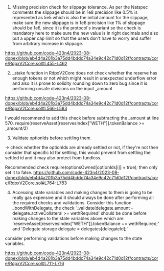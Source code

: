 1) Missing precision check for slippage tolerance. As per the Natspec comments the slippage should be in 1e8 precision like 0.5% is represented as 5e5 which is also the initial amount for the slippage, make sure the new slippage is in 1e8 precision like 1% of slippage should be 1e6, since it is the protocol's invariant so the check is mandatory here to make sure the new value is in right decimals and also put a upper cap limit so that the users don't have to worry and suffer from arbitrary increase in slippage.

https://github.com/code-423n4/2023-08-dopex/blob/eb4d4a201b3a75dd4bddc74a34e9c42c71d0d12f/contracts/core/RdpxV2Core.sol#L455-L462

2) _stake function in RdpxV2Core does not check whether the reserve has enough tokens or not which might result in unexpected underflow error and also it is prone to solidity rounding down to zero bug since it is performing unsafe divisions on the input _amount

https://github.com/code-423n4/2023-08-dopex/blob/eb4d4a201b3a75dd4bddc74a34e9c42c71d0d12f/contracts/core/RdpxV2Core.sol#L566-L583

I would recommend to add this check before subtracting the _amount at line 570.
require(reserveAsset[reservesIndex["WETH"]].tokenBalance >= _amount/2)

3) Validate optionIds before settling them.

-> check whether the optionIds are already settled or not, if they're not then consider that specific Id for settling, this would prevent from settling the settled id and it may also protect from fundloss.

Recommended check 
require(optionsOwned[optionIds[i]] = true);
then only set it to false.
https://github.com/code-423n4/2023-08-dopex/blob/eb4d4a201b3a75dd4bddc74a34e9c42c71d0d12f/contracts/core/RdpxV2Core.sol#L764-L783

4) Accessing state variables and making changes to them is going to be really gas expensive and it should always be done after performing all the required checks and validations. Consider this function _bondWithDelegate,
the check  '_validate(delegate.amount - delegate.activeCollateral >= wethRequired' should be done before making changes to the state variables above which are 'reserveAsset[reservesIndex["WETH"]].tokenBalance += wethRequired;' and 'Delegate storage delegate = delegates[delegateId];'

consider performing validations before making changes to the state variables.

https://github.com/code-423n4/2023-08-dopex/blob/eb4d4a201b3a75dd4bddc74a34e9c42c71d0d12f/contracts/core/RdpxV2Core.sol#L711-L716